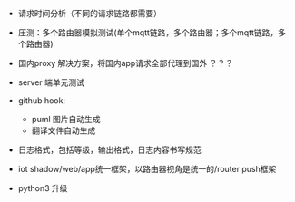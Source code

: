 - 请求时间分析（不同的请求链路都需要）
- 压测：多个路由器模拟测试(单个mqtt链路，多个路由器；多个mqtt链路，多个路由器)
- 国内proxy 解决方案，将国内app请求全部代理到国外 ？？？

- server 端单元测试
- github hook:
  - puml 图片自动生成
  - 翻译文件自动生成

- 日志格式，包括等级，输出格式，日志内容书写规范
- iot shadow/web/app统一框架，以路由器视角是统一的/router push框架

- python3 升级